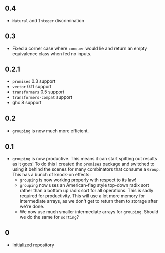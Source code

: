 ## 0.4

* `Natural` and `Integer` discrimination

## 0.3

* Fixed a corner case where `conquer` would lie and return an empty equivalence class when fed no inputs.

## 0.2.1

* `promises` 0.3 support
* `vector` 0.11 support
* `transformers` 0.5 support
* `transformers-compat` support
* ghc 8 support

## 0.2

* `grouping` is now much more efficient.

## 0.1

* `grouping` is now productive. This means it can start spitting out results as it goes! To do this I created the `promises` package and switched to using it behind the scenes for many combinators that consume a `Group`. This has a bunch of knock-on effects:
  * `grouping` is now working properly with respect to its law!
  * `grouping` now uses an American-flag style top-down radix sort rather than a bottom up radix sort for all operations. This is sadly required for productivity. This will use a lot more memory for intermediate arrays, as we don't get to return them to storage after we're done.
  * We now use much smaller intermediate arrays for `grouping`. Should we do the same for `sorting`?

## 0

* Initialized repository
